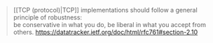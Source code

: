 >[[TCP (protocol)|TCP]] implementations should follow a general principle of robustness:  
be conservative in what you do, be liberal in what you accept from  
others.
https://datatracker.ietf.org/doc/html/rfc761#section-2.10